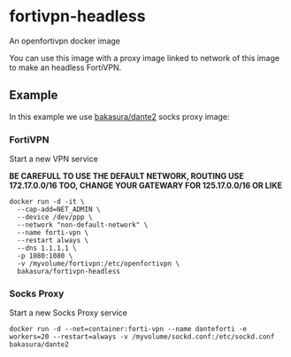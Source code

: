 # fortivpn-headless
An openfortivpn docker image

You can use this image with a proxy image linked to network of this image to make an headless FortiVPN.

## Example

In this example we use [bakasura/dante2](https://hub.docker.com/repository/docker/bakasura/dante2) socks proxy image:

### FortiVPN

Start a new VPN service

**BE CAREFULL TO USE THE DEFAULT NETWORK, ROUTING USE 172.17.0.0/16 TOO, CHANGE YOUR GATEWARY FOR 125.17.0.0/16 OR LIKE**

```
docker run -d -it \
  --cap-add=NET_ADMIN \
  --device /dev/ppp \
  --network "non-default-network" \
  --name forti-vpn \
  --restart always \
  --dns 1.1.1.1 \
  -p 1080:1080 \
  -v /myvolume/fortivpn:/etc/openfortivpn \
  bakasura/fortivpn-headless
```

### Socks Proxy

Start a new Socks Proxy service

```
docker run -d --net=container:forti-vpn --name danteforti -e workers=20 --restart=always -v /myvolume/sockd.conf:/etc/sockd.conf bakasura/dante2
```

